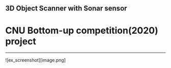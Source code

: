 ## 3D Object Scanner with Sonar sensor
# CNU Bottom-up competition(2020) project
---
![ex_screenshot][image.png]
